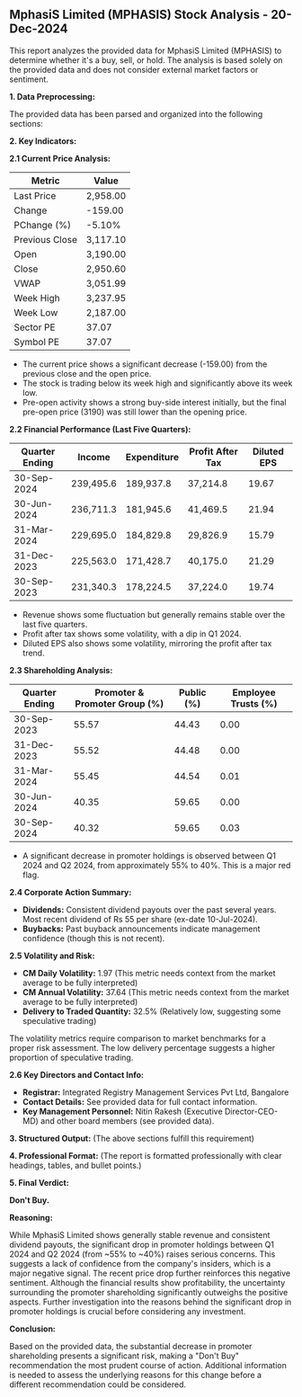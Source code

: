 ## MphasiS Limited (MPHASIS) Stock Analysis - 20-Dec-2024

This report analyzes the provided data for MphasiS Limited (MPHASIS) to determine whether it's a buy, sell, or hold.  The analysis is based solely on the provided data and does not consider external market factors or sentiment.

**1. Data Preprocessing:**

The provided data has been parsed and organized into the following sections:

**2. Key Indicators:**

**2.1 Current Price Analysis:**

| Metric             | Value     |
|----------------------|------------|
| Last Price          | 2,958.00   |
| Change              | -159.00    |
| PChange (%)         | -5.10%     |
| Previous Close      | 3,117.10   |
| Open                | 3,190.00   |
| Close               | 2,950.60   |
| VWAP                | 3,051.99   |
| Week High           | 3,237.95   |
| Week Low            | 2,187.00   |
| Sector PE           | 37.07      |
| Symbol PE           | 37.07      |


* The current price shows a significant decrease (-159.00) from the previous close and the open price.
* The stock is trading below its week high and significantly above its week low.
* Pre-open activity shows a strong buy-side interest initially, but the final pre-open price (3190) was still lower than the opening price.


**2.2 Financial Performance (Last Five Quarters):**

| Quarter Ending     | Income       | Expenditure  | Profit After Tax | Diluted EPS |
|----------------------|--------------|---------------|-------------------|-------------|
| 30-Sep-2024        | 239,495.6     | 189,937.8      | 37,214.8         | 19.67       |
| 30-Jun-2024        | 236,711.3     | 181,945.6      | 41,469.5         | 21.94       |
| 31-Mar-2024        | 229,695.0     | 184,829.8      | 29,826.9         | 15.79       |
| 31-Dec-2023        | 225,563.0     | 171,428.7      | 40,175.0         | 21.29       |
| 30-Sep-2023        | 231,340.3     | 178,224.5      | 37,224.0         | 19.74       |

* Revenue shows some fluctuation but generally remains stable over the last five quarters.
* Profit after tax shows some volatility, with a dip in Q1 2024.
* Diluted EPS also shows some volatility, mirroring the profit after tax trend.


**2.3 Shareholding Analysis:**

| Quarter Ending     | Promoter & Promoter Group (%) | Public (%) | Employee Trusts (%) |
|----------------------|-----------------------------|------------|--------------------|
| 30-Sep-2023        | 55.57                         | 44.43      | 0.00               |
| 31-Dec-2023        | 55.52                         | 44.48      | 0.00               |
| 31-Mar-2024        | 55.45                         | 44.54      | 0.01               |
| 30-Jun-2024        | 40.35                         | 59.65      | 0.00               |
| 30-Sep-2024        | 40.32                         | 59.65      | 0.03               |

* A significant decrease in promoter holdings is observed between Q1 2024 and Q2 2024, from approximately 55% to 40%. This is a major red flag.


**2.4 Corporate Action Summary:**

* **Dividends:**  Consistent dividend payouts over the past several years.  Most recent dividend of Rs 55 per share (ex-date 10-Jul-2024).
* **Buybacks:**  Past buyback announcements indicate management confidence (though this is not recent).


**2.5 Volatility and Risk:**

* **CM Daily Volatility:** 1.97 (This metric needs context from the market average to be fully interpreted)
* **CM Annual Volatility:** 37.64 (This metric needs context from the market average to be fully interpreted)
* **Delivery to Traded Quantity:** 32.5% (Relatively low, suggesting some speculative trading)

The volatility metrics require comparison to market benchmarks for a proper risk assessment.  The low delivery percentage suggests a higher proportion of speculative trading.


**2.6 Key Directors and Contact Info:**

* **Registrar:** Integrated Registry Management Services Pvt Ltd, Bangalore
* **Contact Details:**  See provided data for full contact information.
* **Key Management Personnel:** Nitin Rakesh (Executive Director-CEO-MD) and other board members (see provided data).


**3. Structured Output:**  (The above sections fulfill this requirement)


**4. Professional Format:** (The report is formatted professionally with clear headings, tables, and bullet points.)


**5. Final Verdict:**

**Don't Buy.**

**Reasoning:**

While MphasiS Limited shows generally stable revenue and consistent dividend payouts, the significant drop in promoter holdings between Q1 2024 and Q2 2024 (from ~55% to ~40%) raises serious concerns. This suggests a lack of confidence from the company's insiders, which is a major negative signal.  The recent price drop further reinforces this negative sentiment.  Although the financial results show profitability, the uncertainty surrounding the promoter shareholding significantly outweighs the positive aspects.  Further investigation into the reasons behind the significant drop in promoter holdings is crucial before considering any investment.

**Conclusion:**

Based on the provided data, the substantial decrease in promoter shareholding presents a significant risk, making a "Don't Buy" recommendation the most prudent course of action.  Additional information is needed to assess the underlying reasons for this change before a different recommendation could be considered.
